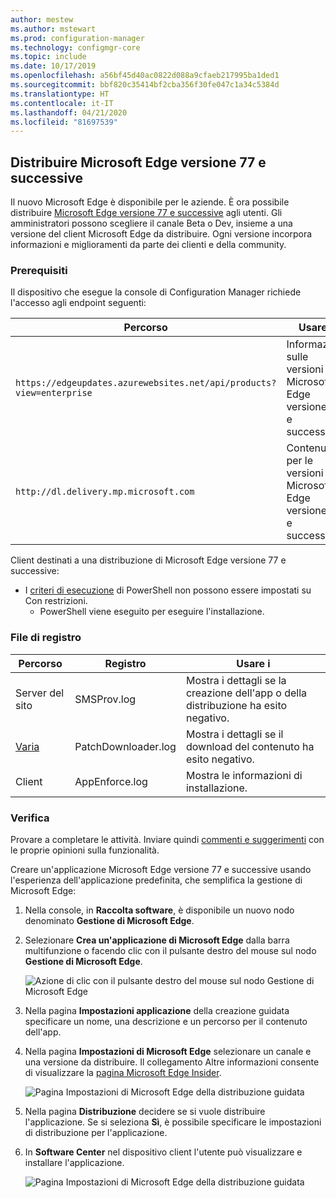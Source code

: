 ```yaml
---
author: mestew
ms.author: mstewart
ms.prod: configuration-manager
ms.technology: configmgr-core
ms.topic: include
ms.date: 10/17/2019
ms.openlocfilehash: a56bf45d40ac0822d088a9cfaeb217995ba1ded1
ms.sourcegitcommit: bbf820c35414bf2cba356f30fe047c1a34c5384d
ms.translationtype: HT
ms.contentlocale: it-IT
ms.lasthandoff: 04/21/2020
ms.locfileid: "81697539"
---
```

## <a name="deploy-microsoft-edge-version-77-and-later"></a><a name="bkmk_Microsoft_Edge"></a> Distribuire Microsoft Edge versione 77 e successive
<!--4561024-->
Il nuovo Microsoft Edge è disponibile per le aziende. È ora possibile distribuire [Microsoft Edge versione 77 e successive](https://docs.microsoft.com/deployedge/) agli utenti. Gli amministratori possono scegliere il canale Beta o Dev, insieme a una versione del client Microsoft Edge da distribuire. Ogni versione incorpora informazioni e miglioramenti da parte dei clienti e della community.

### <a name="prerequisites"></a>Prerequisiti

Il dispositivo che esegue la console di Configuration Manager richiede l'accesso agli endpoint seguenti:

|Percorso|Usare i|
|---|---|
|`https://edgeupdates.azurewebsites.net/api/products?view=enterprise`|Informazioni sulle versioni di Microsoft Edge versione 77 e successive|
|`http://dl.delivery.mp.microsoft.com`|Contenuto per le versioni di Microsoft Edge versione 77 e successive|

Client destinati a una distribuzione di Microsoft Edge versione 77 e successive:

- I [criteri di esecuzione](https://docs.microsoft.com/powershell/module/microsoft.powershell.core/about/about_execution_policies) di PowerShell non possono essere impostati su Con restrizioni.
  - PowerShell viene eseguito per eseguire l'installazione.


### <a name="log-files"></a>File di registro

|Percorso|Registro|Usare i|
|---|---|---|
| Server del sito|SMSProv.log|Mostra i dettagli se la creazione dell'app o della distribuzione ha esito negativo.|
| [Varia](../../../../plan-design/hierarchy/log-files.md)|PatchDownloader.log| Mostra i dettagli se il download del contenuto ha esito negativo.|
| Client|  AppEnforce.log|Mostra le informazioni di installazione.|

### <a name="try-it-out"></a>Verifica

Provare a completare le attività. Inviare quindi [commenti e suggerimenti](../../../../understand/find-help.md#product-feedback) con le proprie opinioni sulla funzionalità.

Creare un'applicazione Microsoft Edge versione 77 e successive usando l'esperienza dell'applicazione predefinita, che semplifica la gestione di Microsoft Edge:

1. Nella console, in **Raccolta software**, è disponibile un nuovo nodo denominato **Gestione di Microsoft Edge**.
1. Selezionare **Crea un'applicazione di Microsoft Edge** dalla barra multifunzione o facendo clic con il pulsante destro del mouse sul nodo **Gestione di Microsoft Edge**.

   ![Azione di clic con il pulsante destro del mouse sul nodo Gestione di Microsoft Edge](../../media/4561024-create-microsoft-edge-application.png)

1. Nella pagina **Impostazioni applicazione** della creazione guidata specificare un nome, una descrizione e un percorso per il contenuto dell'app.
1. Nella pagina **Impostazioni di Microsoft Edge** selezionare un canale e una versione da distribuire. Il collegamento Altre informazioni consente di visualizzare la [pagina Microsoft Edge Insider](https://www.microsoftedgeinsider.com/).

   ![Pagina Impostazioni di Microsoft Edge della distribuzione guidata](../../media/4561024-edge-settings-wizard.png)

1. Nella pagina **Distribuzione** decidere se si vuole distribuire l'applicazione. Se si seleziona **Sì**, è possibile specificare le impostazioni di distribuzione per l'applicazione.
1. In **Software Center** nel dispositivo client l'utente può visualizzare e installare l'applicazione.

   ![Pagina Impostazioni di Microsoft Edge della distribuzione guidata](../../media/4561024-software-center-install-edge.png)

